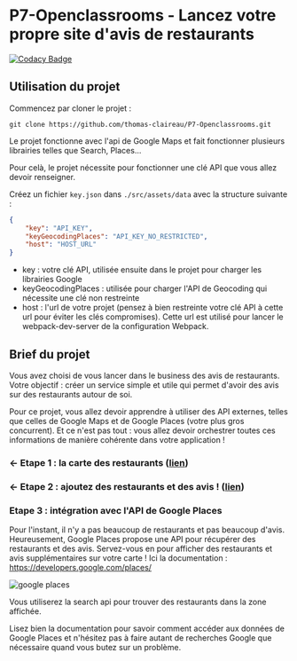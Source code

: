 # P7-Openclassrooms - Lancez votre propre site d'avis de restaurants

[![Codacy Badge](https://api.codacy.com/project/badge/Grade/3e8b57f9f2184b3285987b2de9c4b31c)](https://www.codacy.com/manual/thomas-claireau/P7-Openclassrooms?utm_source=github.com&amp;utm_medium=referral&amp;utm_content=thomas-claireau/P7-Openclassrooms&amp;utm_campaign=Badge_Grade)

## Utilisation du projet

Commencez par cloner le projet :

````text
git clone https://github.com/thomas-claireau/P7-Openclassrooms.git
````

Le projet fonctionne avec l'api de Google Maps et fait fonctionner plusieurs librairies telles que Search, Places...

Pour celà, le projet nécessite pour fonctionner une clé API que vous allez devoir renseigner.

Créez un fichier `key.json` dans `./src/assets/data` avec la structure suivante :

````json
{
	"key": "API_KEY",
	"keyGeocodingPlaces": "API_KEY_NO_RESTRICTED",
	"host": "HOST_URL"
}
````

- key : votre clé API, utilisée ensuite dans le projet pour charger les librairies Google
- keyGeocodingPlaces : utilisée pour charger l'API de Geocoding qui nécessite une clé non restreinte
- host : l'url de votre projet (pensez à bien restreinte votre clé API à cette url pour éviter les clés compromises). Cette url est utilisé pour lancer le webpack-dev-server de la configuration Webpack.


## Brief du projet

Vous avez choisi de vous lancer dans le business des avis de restaurants. Votre objectif : créer un service simple et utile qui permet d'avoir des avis sur des restaurants autour de soi.

Pour ce projet, vous allez devoir apprendre à utiliser des API externes, telles que celles de Google Maps et de Google Places (votre plus gros concurrent). Et ce n'est pas tout : vous allez devoir orchestrer toutes ces informations de manière cohérente dans votre application !

### <- Etape 1 : la carte des restaurants ([lien](https://github.com/thomas-claireau/P7-Openclassrooms/tree/etape-1))

### <- Etape 2 : ajoutez des restaurants et des avis ! ([lien](https://github.com/thomas-claireau/P7-Openclassrooms/tree/etape-2))

### Etape 3 : intégration avec l'API de Google Places

Pour l'instant, il n'y a pas beaucoup de restaurants et pas beaucoup d'avis. Heureusement, Google Places propose une API pour récupérer des restaurants et des avis. Servez-vous en pour afficher des restaurants et avis supplémentaires sur votre carte ! Ici la documentation : https://developers.google.com/places/

![google places](https://user.oc-static.com/upload/2017/09/11/15051445963709_Screen%20Shot%202017-09-11%20at%205.34.49%20PM.png)

Vous utiliserez la search api pour trouver des restaurants dans la zone affichée.

Lisez bien la documentation pour savoir comment accéder aux données de Google Places et n'hésitez pas à faire autant de recherches Google que nécessaire quand vous butez sur un problème.
